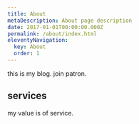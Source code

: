 ```yaml
---
title: About
metaDescription: About page description
date: 2017-01-01T00:00:00.000Z
permalink: /about/index.html
eleventyNavigation:
  key: About
  order: 1
---
```

this is my blog. join patron. 
## services

my value is of service. 
